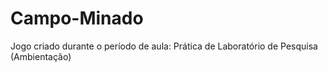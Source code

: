 # Campo-Minado

Jogo criado durante o período de aula: Prática de Laboratório de Pesquisa (Ambientação)
